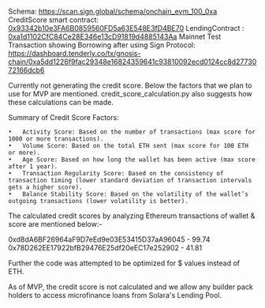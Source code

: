 


Schema: https://scan.sign.global/schema/onchain_evm_100_0xa
CreditScore smart contract: [0x93342b10e3FA6B0859560FD5a63E548E3fD4BE70](https://gnosisscan.io/address/0x93342b10e3FA6B0859560FD5a63E548E3fD4BE70)
LendingContract : [0xa1d1102CfC84Ce28E346e13cD91819d4885143Aa](https://gnosisscan.io/address/0xa1d1102CfC84Ce28E346e13cD91819d4885143Aa)
Mainnet Test Transaction showing Borrowing after using Sign Protocol: https://dashboard.tenderly.co/tx/gnosis-chain/0xa5dd1226f9fac29348e16824359641c93810092ecd0124cc8d2773072166dcb6


Currently not generating the credit score. Below the factors that we plan to use for MVP are mentioned. credit_score_calculation.py also suggests how these calculations can be made. 

Summary of Credit Score Factors:

	•	Activity Score: Based on the number of transactions (max score for 1000 or more transactions).
	•	Volume Score: Based on the total ETH sent (max score for 100 ETH or more).
	•	Age Score: Based on how long the wallet has been active (max score after 1 year).
	•	Transaction Regularity Score: Based on the consistency of transaction timing (lower standard deviation of transaction intervals gets a higher score).
	•	Balance Stability Score: Based on the volatility of the wallet’s outgoing transactions (lower volatility is better).

The calculated credit scores by analyzing Ethereum transactions of wallet & score are mentioned below:-

0xd8dA6BF26964aF9D7eEd9e03E53415D37aA96045 - 99.74
0x78D262EE17922bfB29476E25df20eEC17e252902 - 41.81


Further the code was attempted to be optimized for $ values instead of ETH. 

As of MVP, the credit score is not calculated and we allow any builder pack holders to access microfinance loans from Solara's Lending Pool.